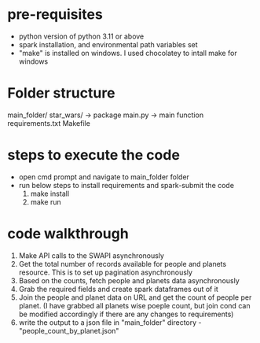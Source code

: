 # pre-requisites
- python version of python 3.11 or above 
- spark installation, and environmental path variables set 
- "make" is installed on windows. I used chocolatey to intall make for windows

# Folder structure 
main_folder/
    star_wars/ -> package 
        main.py -> main function 
        requirements.txt 
    Makefile

# steps to execute the code 
- open cmd prompt and navigate to main_folder folder 
- run below steps to install requirements and spark-submit the code 
  1. make install 
  2. make run 

# code walkthrough
1. Make API calls to the SWAPI asynchronously 
2. Get the total number of records available for people and planets resource. This is to set up pagination asynchronously
3. Based on the counts, fetch people and planets data asynchronously
4. Grab the required fields and create spark dataframes out of it
5. Join the people and planet data on URL and get the count of people per planet. (I have grabbed all planets wise poeple count, but join cond can be modified accordingly if there are any changes to requirements)
6. write the output to a json file in "main_folder" directory - "people_count_by_planet.json"